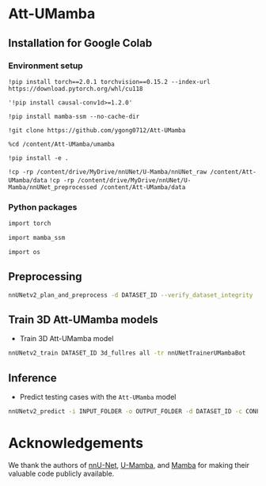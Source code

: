 # Att-UMamba
 
## Installation for Google Colab

### Environment setup
`!pip install torch==2.0.1 torchvision==0.15.2 --index-url https://download.pytorch.org/whl/cu118`

`'!pip install causal-conv1d>=1.2.0'`

`!pip install mamba-ssm --no-cache-dir`

`!git clone https://github.com/ygong0712/Att-UMamba`

`%cd /content/Att-UMamba/umamba`

`!pip install -e .`




`!cp -rp /content/drive/MyDrive/nnUNet/U-Mamba/nnUNet_raw /content/Att-UMamba/data`
`!cp -rp /content/drive/MyDrive/nnUNet/U-Mamba/nnUNet_preprocessed /content/Att-UMamba/data`




### Python packages

```bash
import torch

import mamba_ssm

import os
```

## Preprocessing

```bash
nnUNetv2_plan_and_preprocess -d DATASET_ID --verify_dataset_integrity
```


## Train 3D Att-UMamba models

- Train 3D Att-UMamba model

```bash
nnUNetv2_train DATASET_ID 3d_fullres all -tr nnUNetTrainerUMambaBot
```



## Inference

- Predict testing cases with the `Att-UMamba` model

```bash
nnUNetv2_predict -i INPUT_FOLDER -o OUTPUT_FOLDER -d DATASET_ID -c CONFIGURATION -f all -tr nnUNetTrainerUMambaBot --disable_tta
```


# Acknowledgements

We thank the authors of [nnU-Net](https://github.com/MIC-DKFZ/nnUNet), [U-Mamba](https://github.com/bowang-lab/U-Mamba), and [Mamba](https://github.com/state-spaces/mamba) for making their valuable code publicly available.
